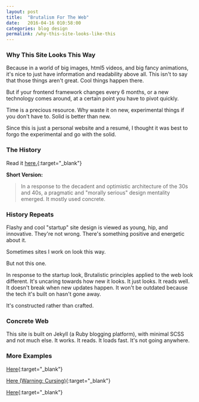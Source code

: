 ```yaml
---
layout: post
title:  "Brutalism For The Web"
date:   2016-04-16 010:58:00
categories: blog design
permalink: /why-this-site-looks-like-this
---
```


### Why This Site Looks This Way
Because in a world of big images, html5 videos, and big fancy animations, it's nice to just have information and readability above all. This isn't to say that those things aren't great. Cool things happen there.

But if your frontend framework changes every 6 months, or a new technology comes around, at a certain point you have to pivot quickly.

Time is a precious resource. Why waste it on new, experimental things if you don't have to. Solid is better than new.

Since this is just a personal website and a resumé, I thought it was best to forgo the experimental and go with the solid.

### The History

Read it [here.](https://en.wikipedia.org/wiki/Brutalist_architecture){:target="_blank"}

__Short Version:__

> In a response to the decadent and optimistic architecture of the 30s and 40s, a pragmatic and "morally serious" design mentality emerged. It mostly used concrete.

### History Repeats
Flashy and cool "startup" site design is viewed as young, hip, and innovative. They're not wrong. There's something positive and energetic about it.

Sometimes sites I work on look this way.

But not this one.

In response to the startup look, Brutalistic principles applied to the web look different. It's uncaring towards how new it looks. It just looks. It reads well. It doesn't break when new updates happen. It won't be outdated because the tech it's built on hasn't gone away.

It's constructed rather than crafted.

### Concrete Web
This site is built on Jekyll (a Ruby blogging platform), with minimal SCSS and not much else. It works. It reads. It loads fast. It's not going anywhere.

### More Examples
[Here](http://txti.es/){:target="_blank"}

[Here (Warning: Cursing)](http://motherfuckingwebsite.com/){:target="_blank"}

[Here](http://brutalistwebsites.com/){:target="_blank"}
